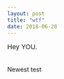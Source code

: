 ```yaml
---
layout: post
title: "wtf"
date: 2018-06-28
---
```


<p style="font-size:15px">Hey YOU.<br><br>

Newest test

</p>
